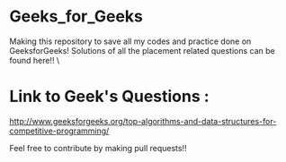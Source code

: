 # Geeks_for_Geeks

Making this repository to save all my codes and practice done on GeeksforGeeks! Solutions of all the placement related questions can be found here!! \

# Link to Geek's Questions :

http://www.geeksforgeeks.org/top-algorithms-and-data-structures-for-competitive-programming/

Feel free to contribute by making pull requests!!
